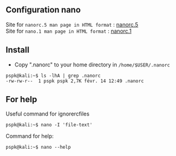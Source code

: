 ## Configuration nano
Site for `nanorc.5 man page in HTML format` : [nanorc.5](https://www.nano-editor.org/dist/v3/nanorc.5.html) <br />
Site for `nano.1 man page in HTML format` : [nanorc.1](https://www.nano-editor.org/dist/v3/nano.1.html)

## Install

* Copy ".nanorc" to your home directory in `/home/$USER/.nanorc`

```shell
pspk@kali:~$ ls -lhA | grep .nanorc
-rw-rw-r--  1 pspk pspk 2,7K févr. 14 12:49 .nanorc
```
## For help

Useful command for ignorercfiles
```shell
pspk@kali:~$ nano -I 'file-text'
```

Command for help:
```shell
pspk@kali:~$ nano --help
```
